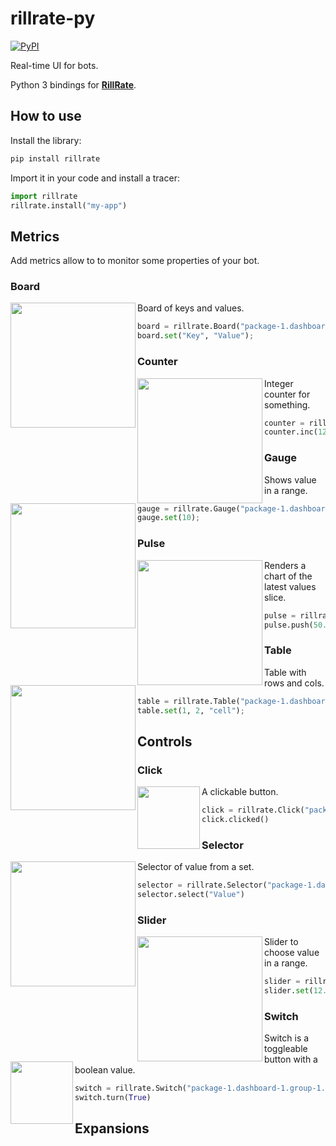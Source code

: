 # rillrate-py

[![PyPI][pypi-badge]][pypi-url]

[pypi-badge]: https://badge.fury.io/py/rillrate.svg
[pypi-url]: https://pypi.org/project/rillrate

Real-time UI for bots.

Python 3 bindings for [**RillRate**][rillrate].

[rillrate]: https://github.com/rillrate/rillrate

## How to use

Install the library:

```sh
pip install rillrate
```

Import it in your code and install a tracer:

```python
import rillrate
rillrate.install("my-app")
```

## Metrics

Add metrics allow to to monitor some properties of your bot.

### Board

<img src="https://docs.rillrate.com/images/tracers/flows/board.gif" width="200px" align="left">

Board of keys and values.

```python
board = rillrate.Board("package-1.dashboard-1.group-1.pulse");
board.set("Key", "Value");
```

### Counter

<img src="https://docs.rillrate.com/images/tracers/flows/counter.gif" width="200px" align="left">

Integer counter for something.

```python
counter = rillrate.Counter("package-1.dashboard-1.group-1.counter");
counter.inc(123);
```

### Gauge

<img src="https://docs.rillrate.com/images/tracers/flows/gauge.gif" width="200px" align="left">

Shows value in a range.

```python
gauge = rillrate.Gauge("package-1.dashboard-1.group-1.gauge");
gauge.set(10);
```

### Pulse

<img src="https://docs.rillrate.com/images/tracers/flows/pulse.gif" width="200px" align="left">

Renders a chart of the latest values slice.

```python
pulse = rillrate.Pulse("package-1.dashboard-1.group-1.pulse");
pulse.push(50.2);
```

### Table

<img src="https://docs.rillrate.com/images/tracers/flows/table.gif" width="200px" align="left">

Table with rows and cols.

```python
table = rillrate.Table("package-1.dashboard-1.group-1.table");
table.set(1, 2, "cell");
```


## Controls

### Click

<img src="https://docs.rillrate.com/images/tracers/controls/click.gif" height="100px" align="left">

A clickable button.

```python
click = rillrate.Click("package-1.dashboard-1.group-1.click");
click.clicked()
```

### Selector

<img src="https://docs.rillrate.com/images/tracers/controls/selector.gif" width="200px" align="left">

Selector of value from a set.

```python
selector = rillrate.Selector("package-1.dashboard-1.group-1.selector");
selector.select("Value")
```

### Slider

<img src="https://docs.rillrate.com/images/tracers/controls/slider.gif" width="200px" align="left">

Slider to choose value in a range.

```python
slider = rillrate.Slider("package-1.dashboard-1.group-1.slider");
slider.set(12.0)
```

### Switch

<img src="https://docs.rillrate.com/images/tracers/controls/switch.gif" height="100px" align="left">

Switch is a toggleable button with a boolean value.

```python
switch = rillrate.Switch("package-1.dashboard-1.group-1.switch");
switch.turn(True)
```

## Expansions
